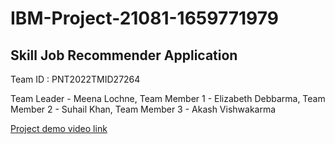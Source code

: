 # IBM-Project-21081-1659771979
## Skill Job Recommender Application

Team ID : PNT2022TMID27264

Team Leader - Meena Lochne, Team Member 1 - Elizabeth Debbarma, Team Member 2 - Suhail Khan, Team Member 3 - Akash Vishwakarma

[Project demo video link](https://drive.google.com/file/d/1Dfx9e31oKs7Ut85IaCPPhSQik5iXvH8P/view?usp=sharing)
